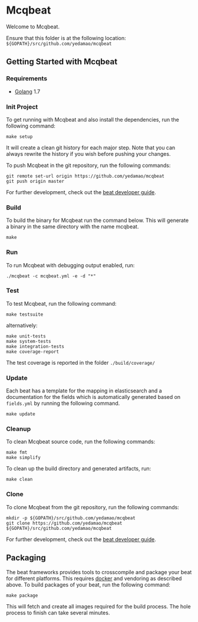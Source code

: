 # Mcqbeat

Welcome to Mcqbeat.

Ensure that this folder is at the following location:
`${GOPATH}/src/github.com/yedamao/mcqbeat`

## Getting Started with Mcqbeat

### Requirements

* [Golang](https://golang.org/dl/) 1.7

### Init Project
To get running with Mcqbeat and also install the
dependencies, run the following command:

```
make setup
```

It will create a clean git history for each major step. Note that you can always rewrite the history if you wish before pushing your changes.

To push Mcqbeat in the git repository, run the following commands:

```
git remote set-url origin https://github.com/yedamao/mcqbeat
git push origin master
```

For further development, check out the [beat developer guide](https://www.elastic.co/guide/en/beats/libbeat/current/new-beat.html).

### Build

To build the binary for Mcqbeat run the command below. This will generate a binary
in the same directory with the name mcqbeat.

```
make
```


### Run

To run Mcqbeat with debugging output enabled, run:

```
./mcqbeat -c mcqbeat.yml -e -d "*"
```


### Test

To test Mcqbeat, run the following command:

```
make testsuite
```

alternatively:
```
make unit-tests
make system-tests
make integration-tests
make coverage-report
```

The test coverage is reported in the folder `./build/coverage/`

### Update

Each beat has a template for the mapping in elasticsearch and a documentation for the fields
which is automatically generated based on `fields.yml` by running the following command.

```
make update
```


### Cleanup

To clean  Mcqbeat source code, run the following commands:

```
make fmt
make simplify
```

To clean up the build directory and generated artifacts, run:

```
make clean
```


### Clone

To clone Mcqbeat from the git repository, run the following commands:

```
mkdir -p ${GOPATH}/src/github.com/yedamao/mcqbeat
git clone https://github.com/yedamao/mcqbeat ${GOPATH}/src/github.com/yedamao/mcqbeat
```


For further development, check out the [beat developer guide](https://www.elastic.co/guide/en/beats/libbeat/current/new-beat.html).


## Packaging

The beat frameworks provides tools to crosscompile and package your beat for different platforms. This requires [docker](https://www.docker.com/) and vendoring as described above. To build packages of your beat, run the following command:

```
make package
```

This will fetch and create all images required for the build process. The hole process to finish can take several minutes.
